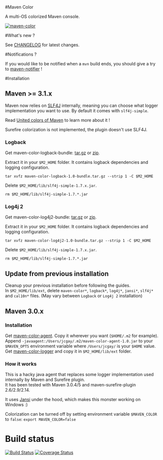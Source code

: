 #Maven Color

A multi-OS colorized Maven console.

[![maven-color](http://jeanchristophegay.com/wp-content/uploads/2013/10/maven-color-resize.png)](http://jeanchristophegay.com/wp-content/uploads/2013/10/maven-color.png)

#What's new ?

See [CHANGELOG](https://github.com/jcgay/maven-color/blob/master/CHANGELOG.md) for latest changes.

#Notifications ?

If you would like to be notified when a `mvn` build ends, you should give a try to [maven-notifier](https://github.com/jcgay/maven-notifier) !

#Installation

## Maven >= 3.1.x

Maven now relies on [SLF4J](http://www.slf4j.org/) internally, meaning you can choose what logger implementation you want to use. By default it comes with `slf4j-simple`.

Read [United colors of Maven](http://aheritier.net/united-colors-of-maven/) to learn more about it !

Surefire colorization is not implemented, the plugin doesn't use SLF4J.

### Logback

Get maven-color-logback-bundle: [tar.gz](http://dl.bintray.com/jcgay/maven/com/github/jcgay/maven/color/maven-color-logback/1.0/maven-color-logback-1.0-bundle.tar.gz) or [zip](http://dl.bintray.com/jcgay/maven/com/github/jcgay/maven/color/maven-color-logback/1.0/maven-color-logback-1.0-bundle.zip).  

Extract it in your `$M2_HOME` folder. It contains logback dependencies and logging configuration.  

    tar xvfz maven-color-logback-1.0-bundle.tar.gz --strip 1 -C $M2_HOME

Delete `$M2_HOME/lib/slf4j-simple-1.7.x.jar`.

    rm $M2_HOME/lib/slf4j-simple-1.7.*.jar

### Log4j 2

Get maven-color-log4j2-bundle: [tar.gz](http://dl.bintray.com/jcgay/maven/com/github/jcgay/maven/color/maven-color-log4j2/1.0/maven-color-log4j2-1.0-bundle.tar.gz) or [zip](http://dl.bintray.com/jcgay/maven/com/github/jcgay/maven/color/maven-color-log4j2/1.0/maven-color-log4j2-1.0-bundle.zip).  

Extract it in your `$M2_HOME` folder. It contains logback dependencies and logging configuration.  

    tar xvfz maven-color-log4j2-1.0-bundle.tar.gz --strip 1 -C $M2_HOME

Delete `$M2_HOME/lib/slf4j-simple-1.7.x.jar`.

    rm $M2_HOME/lib/slf4j-simple-1.7.*.jar

## Update from previous installation

Cleanup your previous installation before following the guides.  
In `$M2_HOME/lib/ext`, delete `maven-color*`, `logback*`, `log4j*`, `jansi*`, `slf4j*` and `cal10n*` files. (May vary between `Logback` or `Log4j 2` installation)

## Maven 3.0.x

### Installation

Get [maven-color-agent](http://dl.bintray.com/jcgay/maven/com/github/jcgay/maven/color/maven-color-agent/1.0/maven-color-agent-1.0.jar). Copy it wherever you want (`$HOME/.m2` for example).  
Append `-javaagent:/Users/jcgay/.m2/maven-color-agent-1.0.jar` to your `$MAVEN_OPTS` environment variable where `/Users/jcgay/` is your `$HOME` value.  
Get [maven-color-logger](http://dl.bintray.com/jcgay/maven/com/github/jcgay/maven/color/maven-color-logger/1.0/maven-color-logger-1.0.jar) and copy it in `$M2_HOME/lib/ext` folder.

### How it works
This is a hacky java agent that replaces some logger implementation used internally by Maven and Surefire plugin.  
It has been tested with Maven 3.0.4/5 and maven-surefire-plugin 2.6/2.9/2.14.  

It uses [Jansi](https://github.com/fusesource/jansi) under the hood, which makes this monster working on Windows :)

Colorization can be turned off by setting environment variable `$MAVEN_COLOR` to `false`: 
`export MAVEN_COLOR=false`

# Build status
[![Build Status](https://travis-ci.org/jcgay/maven-color.svg?branch=master)](https://travis-ci.org/jcgay/maven-color)
[![Coverage Status](https://coveralls.io/repos/jcgay/maven-color/badge.svg?branch=master)](https://coveralls.io/r/jcgay/maven-color?branch=master)

